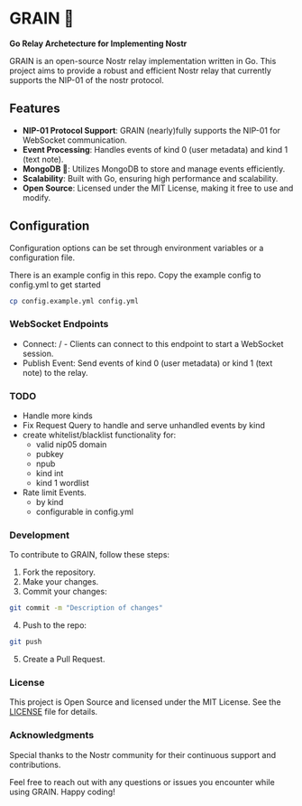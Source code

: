 # GRAIN 🌾

**Go Relay Archetecture for Implementing Nostr**

GRAIN is an open-source Nostr relay implementation written in Go. This project aims to provide a robust and efficient Nostr relay that currently supports the NIP-01 of the nostr protocol.

## Features

- **NIP-01 Protocol Support**: GRAIN (nearly)fully supports the NIP-01 for WebSocket communication.
- **Event Processing**: Handles events of kind 0 (user metadata) and kind 1 (text note).
- **MongoDB 🍃**: Utilizes MongoDB to store and manage events efficiently.
- **Scalability**: Built with Go, ensuring high performance and scalability.
- **Open Source**: Licensed under the MIT License, making it free to use and modify.

## Configuration

Configuration options can be set through environment variables or a configuration file.

There is an example config in this repo. Copy the example config to config.yml to get started

```bash
cp config.example.yml config.yml
```

### WebSocket Endpoints

- Connect: / - Clients can connect to this endpoint to start a WebSocket session.
- Publish Event: Send events of kind 0 (user metadata) or kind 1 (text note) to the relay.

### TODO

- Handle more kinds
- Fix Request Query to handle and serve unhandled events by kind
- create whitelist/blacklist functionality
  for:
  - valid nip05 domain
  - pubkey
  - npub
  - kind int
  - kind 1 wordlist
- Rate limit Events.
  - by kind
  - configurable in config.yml

### Development

To contribute to GRAIN, follow these steps:

1. Fork the repository.
2. Make your changes.
3. Commit your changes:

```sh
git commit -m "Description of changes"
```

4. Push to the repo:

```sh
git push
```

5. Create a Pull Request.

### License

This project is Open Source and licensed under the MIT License. See the [LICENSE](license) file for details.

### Acknowledgments

Special thanks to the Nostr community for their continuous support and contributions.

Feel free to reach out with any questions or issues you encounter while using GRAIN. Happy coding!
